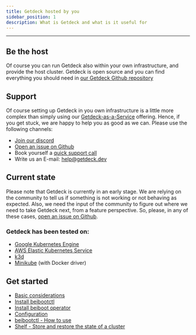 ```yaml
---
title: Getdeck hosted by you
sidebar_position: 1
description: What is Getdeck and what is it useful for
---
```


<hr/>

## Be the host
Of course you can run Getdeck also within your own infrastructure, and provide the host cluster. Getdeck is open source and you can find everything you should need in [our Getdeck Github repository](https://github.com/Getdeck)

## Support
Of course setting up Getdeck in you own infrastructure is a little more complex than simply using our [Getdeck-as-a-Service](/docs/getdeck-as-a-service) offering. Hence, if you get stuck, we are happy to help you as good as we can. Please use the following channels:

* [Join our discord](https://discord.gg/KPeGxY2fb8)
* [Open an issue on Github](https://github.com/Getdeck/)
* Book yourself a [quick support call](https://meetings.hubspot.com/hannes/getdeck-help)
* Write us an E-mail: help@getdeck.dev

## Current state
Please note that Getdeck is currently in an early stage. We are relying on the community to tell us if something is not working or not behaving as expected. Also, we need the input of the community to figure out where we need to take Getdeck next, from a feature perspective. So, please, in any of these cases, [open an issue on Github](https://github.com/Getdeck/).

### Getdeck has been tested on:

* [Google Kubernetes Engine](https://cloud.google.com/kubernetes-engine)
* [AWS Elastic Kubernetes Service](https://aws.amazon.com/eks/)
* [k3d](https://k3d.io/)
* [Minikube](https://minikube.sigs.k8s.io/) (with Docker driver)

## Get started

* [Basic considerations](/docs/selfhosted/basics)
* [Install beibootctl](/docs/selfhosted/beibootctl-install/)
* [Install beiboot operator](/docs/selfhosted/cluster/)
* [Configuration](/docs/selfhosted/configuration/)
* [beibootctl - How to use](/docs/selfhosted/beibootctl/)
* [Shelf - Store and restore the state of a cluster](/docs/selfhosted/shelf/)



